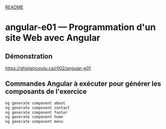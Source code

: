 [README](../README.md)
# angular-e01 &mdash; Programmation d'un site Web avec Angular

## Démonstration
https://ghislaincoutu.ca/r002/angular-e01

## Commandes Angular à exécuter pour générer les composants de l'exercice
```sh
ng generate component about
ng generate component contact
ng generate component footer
ng generate component home
ng generate component menu
```
